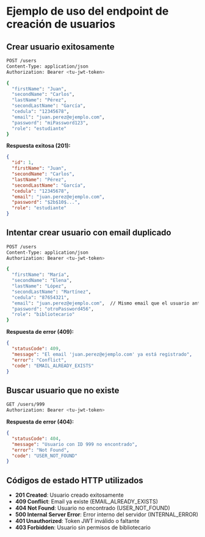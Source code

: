 # Ejemplo de uso del endpoint de creación de usuarios

## Crear usuario exitosamente

```bash
POST /users
Content-Type: application/json
Authorization: Bearer <tu-jwt-token>

{
  "firstName": "Juan",
  "secondName": "Carlos",
  "lastName": "Pérez",
  "secondLastName": "García",
  "cedula": "12345678",
  "email": "juan.perez@ejemplo.com",
  "password": "miPassword123",
  "role": "estudiante"
}
```

**Respuesta exitosa (201):**
```json
{
  "id": 1,
  "firstName": "Juan",
  "secondName": "Carlos",
  "lastName": "Pérez",
  "secondLastName": "García",
  "cedula": "12345678",
  "email": "juan.perez@ejemplo.com",
  "password": "$2b$10$...",
  "role": "estudiante"
}
```

## Intentar crear usuario con email duplicado

```bash
POST /users
Content-Type: application/json
Authorization: Bearer <tu-jwt-token>

{
  "firstName": "María",
  "secondName": "Elena",
  "lastName": "López",
  "secondLastName": "Martínez",
  "cedula": "87654321",
  "email": "juan.perez@ejemplo.com",  // Mismo email que el usuario anterior
  "password": "otroPassword456",
  "role": "bibliotecario"
}
```

**Respuesta de error (409):**
```json
{
  "statusCode": 409,
  "message": "El email 'juan.perez@ejemplo.com' ya está registrado",
  "error": "Conflict",
  "code": "EMAIL_ALREADY_EXISTS"
}
```

## Buscar usuario que no existe

```bash
GET /users/999
Authorization: Bearer <tu-jwt-token>
```

**Respuesta de error (404):**
```json
{
  "statusCode": 404,
  "message": "Usuario con ID 999 no encontrado",
  "error": "Not Found",
  "code": "USER_NOT_FOUND"
}
```

## Códigos de estado HTTP utilizados

- **201 Created**: Usuario creado exitosamente
- **409 Conflict**: Email ya existe (EMAIL_ALREADY_EXISTS)
- **404 Not Found**: Usuario no encontrado (USER_NOT_FOUND)
- **500 Internal Server Error**: Error interno del servidor (INTERNAL_ERROR)
- **401 Unauthorized**: Token JWT inválido o faltante
- **403 Forbidden**: Usuario sin permisos de bibliotecario
